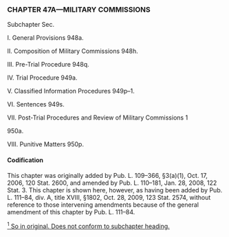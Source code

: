 ### **CHAPTER 47A—MILITARY COMMISSIONS** ###

Subchapter Sec.

I. General Provisions 948a.

II. Composition of Military Commissions 948h.

III. Pre-Trial Procedure 948q.

IV. Trial Procedure 949a.

V. Classified Information Procedures 949p–1.

VI. Sentences 949s.

VII. Post-Trial Procedures and Review of Military Commissions 1

950a.

VIII. Punitive Matters 950p.

#### Codification ####

This chapter was originally added by Pub. L. 109–366, §3(a)(1), Oct. 17, 2006, 120 Stat. 2600, and amended by Pub. L. 110–181, Jan. 28, 2008, 122 Stat. 3. This chapter is shown here, however, as having been added by Pub. L. 111–84, div. A, title XVIII, §1802, Oct. 28, 2009, 123 Stat. 2574, without reference to those intervening amendments because of the general amendment of this chapter by Pub. L. 111–84.

[<sup>1</sup> So in original. Does not conform to subchapter heading.](#CHAPTER47A_1)